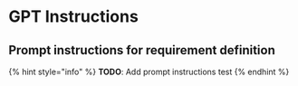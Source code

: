 # GPT Instructions

## Prompt instructions for requirement definition

{% hint style="info" %}
**TODO**: Add prompt instructions test
{% endhint %}

